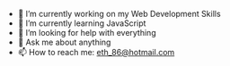 - 🔭 I’m currently working on my Web Development Skills
- 🌱 I’m currently learning JavaScript
- 🤔 I’m looking for help with everything
- 💬 Ask me about anything
- 📫 How to reach me: eth_86@hotmail.com
